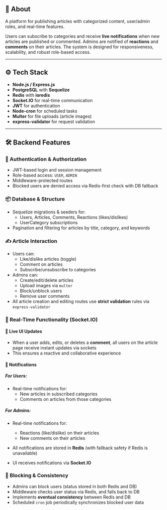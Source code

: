 ## 📰 About

A platform for publishing articles with categorized content, user/admin roles, and real-time features.

Users can subscribe to categories and receive **live notifications** when new articles are published or commented. Admins are notified of **reactions** and **comments** on their articles. The system is designed for responsiveness, scalability, and robust role-based access.

---

## ⚙️ Tech Stack

- **Node.js / Express.js**
- **PostgreSQL** with **Sequelize**
- **Redis** with **ioredis**
- **Socket.IO** for real-time communication
- **JWT** for authentication
- **Node-cron** for scheduled tasks
- **Multer** for file uploads (article images)
- **express-validator** for request validation

---

## 🛠 Backend Features

### 🔐 Authentication & Authorization
- JWT-based login and session management
- Role-based access: `USER`, `ADMIN`
- Middleware-protected routes
- Blocked users are denied access via Redis-first check with DB fallback

### 📦 Database & Structure
- Sequelize migrations & seeders for:
  - Users, Articles, Comments, Reactions (likes/dislikes)
  - UserCategory subscriptions
- Pagination and filtering for articles by title, category, and keywords

### ✍️ Article Interaction
- Users can:
  - Like/dislike articles (toggle)
  - Comment on articles
  - Subscribe/unsubscribe to categories
- Admins can:
  - Create/edit/delete articles
  - Upload images via `multer`
  - Block/unblock users
  - Remove user comments
- All article creation and editing routes use **strict validation** rules via `express-validator`

### 🧠 Real-Time Functionality (Socket.IO)

#### 🔁 Live UI Updates
- When a user adds, edits, or deletes a **comment**, all users on the article page receive instant updates via sockets
- This ensures a reactive and collaborative experience

#### 🔔 Notifications

##### For Users:
- Real-time notifications for:
  - New articles in subscribed categories
  - Comments on articles from those categories

##### For Admins:
- Real-time notifications for:
  - Reactions (like/dislike) on their articles
  - New comments on their articles

- All notifications are stored in **Redis** (with fallback safety if Redis is unavailable)
- UI receives notifications via **Socket.IO**

### 🚫 Blocking & Consistency
- Admins can block users (status stored in both Redis and DB)
- Middleware checks user status via Redis, and falls back to DB
- Implements **eventual consistency** between Redis and DB
- Scheduled `cron` job periodically synchronizes blocked user data
